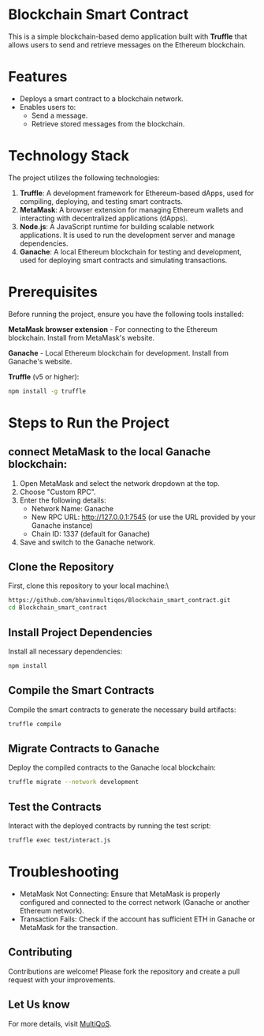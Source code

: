 # Blockchain Smart Contract

This is a simple blockchain-based demo application built with **Truffle** that allows users to send and retrieve messages on the Ethereum blockchain.

# Features
- Deploys a smart contract to a blockchain network.
- Enables users to:
  - Send a message.
  - Retrieve stored messages from the blockchain.

# Technology Stack
The project utilizes the following technologies:

1. **Truffle**: A development framework for Ethereum-based dApps, used for compiling, deploying, and testing smart contracts.
2. **MetaMask**: A browser extension for managing Ethereum wallets and interacting with decentralized applications (dApps).
3. **Node.js**: A JavaScript runtime for building scalable network applications. It is used to run the development server and manage dependencies.
4. **Ganache**: A local Ethereum blockchain for testing and development, used for deploying smart contracts and simulating transactions.

# Prerequisites
Before running the project, ensure you have the following tools installed:

**MetaMask browser extension** - For connecting to the Ethereum blockchain.
Install from MetaMask's website.

**Ganache** - Local Ethereum blockchain for development.
Install from Ganache's website.

**Truffle** (v5 or higher):
   ```bash
   npm install -g truffle
```
# Steps to Run the Project
## connect MetaMask to the local Ganache blockchain:

1. Open MetaMask and select the network dropdown at the top.
2. Choose "Custom RPC".
3. Enter the following details:
    - Network Name: Ganache
    - New RPC URL: http://127.0.0.1:7545 (or use the URL provided by your Ganache instance)
    - Chain ID: 1337 (default for Ganache)
4. Save and switch to the Ganache network.

## Clone the Repository
First, clone this repository to your local machine:\
```bash
https://github.com/bhavinmultiqos/Blockchain_smart_contract.git
cd Blockchain_smart_contract
```
## Install Project Dependencies
Install all necessary dependencies:
```bash
npm install
```
 
## Compile the Smart Contracts
Compile the smart contracts to generate the necessary build artifacts:
```bash
truffle compile
```

## Migrate Contracts to Ganache
Deploy the compiled contracts to the Ganache local blockchain:
```bash
truffle migrate --network development
```
## Test the Contracts
Interact with the deployed contracts by running the test script:
```bash
truffle exec test/interact.js
```

# Troubleshooting
* MetaMask Not Connecting: Ensure that MetaMask is properly configured and connected to the correct network (Ganache or another Ethereum network).
* Transaction Fails: Check if the account has sufficient ETH in Ganache or MetaMask for the transaction.

## Contributing

Contributions are welcome! Please fork the repository and create a pull request with your improvements.

## Let Us know
For more details, visit [MultiQoS](https://multiqos.com/).






